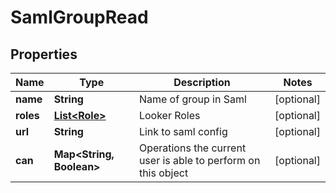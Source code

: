 # SamlGroupRead

## Properties
Name | Type | Description | Notes
------------ | ------------- | ------------- | -------------
**name** | **String** | Name of group in Saml |  [optional]
**roles** | [**List&lt;Role&gt;**](Role.md) | Looker Roles |  [optional]
**url** | **String** | Link to saml config |  [optional]
**can** | **Map&lt;String, Boolean&gt;** | Operations the current user is able to perform on this object |  [optional]
